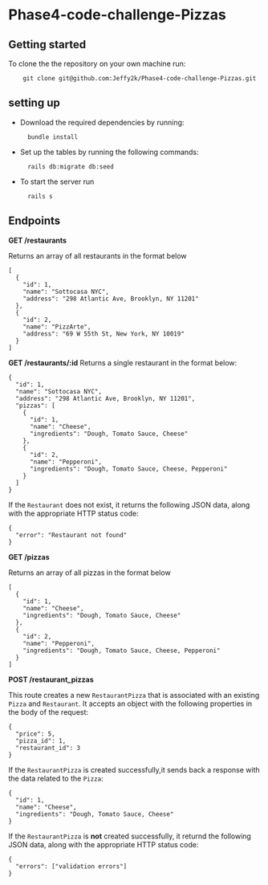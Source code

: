 # Phase4-code-challenge-Pizzas

## Getting started
To clone the the repository on your own machine run:

        git clone git@github.com:Jeffy2k/Phase4-code-challenge-Pizzas.git

## setting up 
- Download the required dependencies by running:

        bundle install
- Set up the tables by running the following commands:

        rails db:migrate db:seed

- To start the server run

        rails s

## Endpoints

**GET   /restaurants**

Returns an array of all restaurants in the format below

```
[
  {
    "id": 1,
    "name": "Sottocasa NYC",
    "address": "298 Atlantic Ave, Brooklyn, NY 11201"
  },
  {
    "id": 2,
    "name": "PizzArte",
    "address": "69 W 55th St, New York, NY 10019"
  }
]

 ```   

**GET /restaurants/:id**
Returns a single restaurant in the format below:

```
{
  "id": 1,
  "name": "Sottocasa NYC",
  "address": "298 Atlantic Ave, Brooklyn, NY 11201",
  "pizzas": [
    {
      "id": 1,
      "name": "Cheese",
      "ingredients": "Dough, Tomato Sauce, Cheese"
    },
    {
      "id": 2,
      "name": "Pepperoni",
      "ingredients": "Dough, Tomato Sauce, Cheese, Pepperoni"
    }
  ]
}
```
If the `Restaurant` does not exist, it returns the following JSON data, along with
the appropriate HTTP status code:

```
{
  "error": "Restaurant not found"
}
```

**GET /pizzas**

Returns an array of all pizzas in the format below

```
[
  {
    "id": 1,
    "name": "Cheese",
    "ingredients": "Dough, Tomato Sauce, Cheese"
  },
  {
    "id": 2,
    "name": "Pepperoni",
    "ingredients": "Dough, Tomato Sauce, Cheese, Pepperoni"
  }
]
```

**POST /restaurant_pizzas**

This route creates a new `RestaurantPizza` that is associated with an
existing `Pizza` and `Restaurant`. It accepts an object with the following
properties in the body of the request:

```
{
  "price": 5,
  "pizza_id": 1,
  "restaurant_id": 3
}
```

If the `RestaurantPizza` is created successfully,it sends back a response with the data
related to the `Pizza`:

```
{
  "id": 1,
  "name": "Cheese",
  "ingredients": "Dough, Tomato Sauce, Cheese"
}
```
If the `RestaurantPizza` is **not** created successfully, it returnd the following
JSON data, along with the appropriate HTTP status code:

```
{
  "errors": ["validation errors"]
}

```

